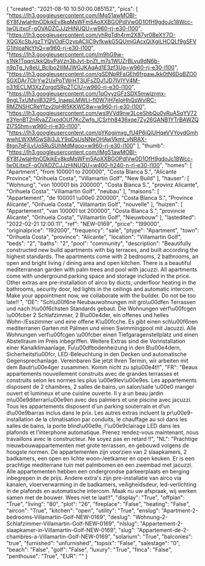 {
"created": "2021-08-10 10:50:00.085152",
"pics": [
"https://lh3.googleusercontent.com/lMg51awMOBI-6Y8fJwlaHtnODkikEv8kqMsWFm5AoXXBGOPdlVw0D1OfH9gdoJc18Wcc-IwOLjtxcF-qOVADZCJJzHiNUQU=w960-rj-e30-l100",
"https://lh3.googleusercontent.com/yhRgTdh4rm2X87yr0BeXY7O-XQGXcSbJgzTYQVOdFOzypACIIC9vfkwkG5QUmiGAcxQjXgiLHCQLf9gSFVG1ihIoaNcYhQ=w960-rj-e30-l100",
"https://lh3.googleusercontent.com/m9hG9w-s1Nk1TqqnUkkQbvPaVzn3bJvt-bnZt_m7s1WUZrBLvu9dN6b-n9pTg_Iy8eU_Bclbo2IIlMJWGJKAqAd1E3zf3Ug=w960-rj-e30-l100",
"https://lh3.googleusercontent.com/gSDNpRFaGEh6frpawJkk0tN6DqBZO0SGXDAr7OlrYw2UxPpTWrHT3UFsZDJ1JD7IVIYV4M-n31tECLM3XzZorgdSRp2TCIU=w960-rj-e30-l100",
"https://lh3.googleusercontent.com/1qOyyzGFzSDX5mwizrmx-9ngLTxUMyiiB32P5_lnaepLMWLI-fl0W7jH7eIoHhQsWvlRC-RMZNSHCReYfzv2lqHR5KKWC8w=w960-rj-e30-l100",
"https://lh3.googleusercontent.com/ws9VVd9nw3LceShbQu0yRuASqYV72e3YenBT2nRyaZZjxodOUf7KcZwfg_lCSrhh8436xqe7Zy26GANB1YTrBAWZQZI7S5hm=w960-rj-e30-l100",
"https://lh3.googleusercontent.com/pYKogimxg_fU4P6jQiUHqeVVYoydGmhwwhLWXMGwS8j3JLY9qDsUsNNeOHAwVkmt_yNRAX-8tgn7qFiLvUo5RuSUhMdMgoo=w960-rj-e30-l100"
],
"thumb": "https://lh3.googleusercontent.com/lMg51awMOBI-6Y8fJwlaHtnODkikEv8kqMsWFm5AoXXBGOPdlVw0D1OfH9gdoJc18Wcc-IwOLjtxcF-qOVADZCJJzHiNUQU=w400-h240-n-rj-e30-l100",
"homes": [
"Apartment",
"from 100001 to 200000",
"Costa Blanca S.",
"Alicante Province",
"Orihuela Costa",
"Villamartin Golf",
"New Build"
],
"hauser": [
"Wohnung",
"von 100001 bis 200000",
"Costa Blanca S.",
"provinz Alicante",
"Orihuela Costa",
"Villamartin Golf",
"neubau"
],
"maisons": [
"Appartement",
"de 100001 \u00e0 200000",
"Costa Blanca S.",
"Province Alicante",
"Orihuela Costa",
"Villamartin Golf",
"nouvelle"
],
"huizen": [
"Appartement",
"van 100001 tot 200000",
"Costa Blanca S.",
"provincie Alicante",
"Orihuela Costa",
"Villamartin Golf",
"Nieuwbouw"
],
"lastedited": "2022-02-21 12:00:11",
"ref": "NEW-0169",
"price": "199000",
"originalprice": "192000",
"frequency": "sale",
"ptype": "Apartment",
"town": "Orihuela Costa",
"province": "Alicante",
"location": "Villamartin Golf",
"beds": "2",
"baths": "2",
"pool": "community",
"description": "Beautifully constructed new build apartments with big terraces, and built according the highest standards. The apartments come with 2 bedrooms, 2 bathrooms, an open and bright living / dining area and open kitchen. There is a beautiful mediterranean garden with palm trees and pool with jacuzzi. All apartments come with underground parking space and storage included in the price. Other extras are pre-installation of airco by ducts, underfloor heating in the bathrooms, security door, led lights in the ceilings and automatic intercom. Make your appointment now, we collaborate with the builder. Do not be too late!!  ",
"DE": "Sch\u00f6ne Neubauwohnungen mit gro\u00dfen Terrassen und nach h\u00f6chsten Standards gebaut. Die Wohnungen verf\u00fcgen \u00fcber 2 Schlafzimmer, 2 B\u00e4der, ein offenes und helles Wohn-/Esszimmer und eine offene K\u00fcche. Es gibt einen sch\u00f6nen mediterranen Garten mit Palmen und einen Swimmingpool mit Jacuzzi. Alle Wohnungen verf\u00fcgen \u00fcber einen Tiefgaragenstellplatz und einen Abstellraum im Preis inbegriffen. Weitere Extras sind die Vorinstallation einer Kanalklimaanlage, Fu\u00dfbodenheizung in den B\u00e4dern, Sicherheitst\u00fcr, LED-Beleuchtung in den Decken und automatische Gegensprechanlage. Vereinbaren Sie jetzt Ihren Termin, wir arbeiten mit dem Bautr\u00e4ger zusammen. Komm nicht zu sp\u00e4t!!",
"FR": "Beaux appartements nouvellement construits avec de grandes terrasses et construits selon les normes les plus \u00e9lev\u00e9es. Les appartements disposent de 2 chambres, 2 salles de bains, un salon/salle \u00e0 manger ouvert et lumineux et une cuisine ouverte. Il y a un beau jardin m\u00e9diterran\u00e9en avec des palmiers et une piscine avec jacuzzi. Tous les appartements disposent d'un parking souterrain et d'un d\u00e9barras inclus dans le prix. Les autres extras incluent la pr\u00e9-installation de la climatisation par conduits, le chauffage au sol dans les salles de bains, la porte blind\u00e9e, l'\u00e9clairage LED dans les plafonds et l'interphone automatique. Prenez rendez-vous maintenant, nous travaillons avec le constructeur. Ne soyez pas en retard !!",
"NL": "Prachtige nieuwbouwappartementen met grote terrassen, en gebouwd volgens de hoogste normen. De appartementen zijn voorzien van 2 slaapkamers, 2 badkamers, een open en lichte woon-/eetkamer en open keuken. Er is een prachtige mediterrane tuin met palmbomen en een zwembad met jacuzzi. Alle appartementen hebben een ondergrondse parkeerplaats en berging inbegrepen in de prijs. Andere extra's zijn pre-installatie van airco via kanalen, vloerverwarming in de badkamers, veiligheidsdeur, led-verlichting in de plafonds en automatische intercom. Maak nu uw afspraak, wij werken samen met de bouwer. Wees niet te laat!!",
"display": "True",
"offplan": "True",
"living": "80",
"plot": "26",
"fireplace": "False",
"heating": "False",
"aircon": "True",
"kitchen": "open",
"utility": "True",
"enslug": "Apartment-2-bedrooms-Villamartin-Golf-NEW-0169",
"deslug": "Wohnung-2-Schlafzimmer-Villamartin-Golf-NEW-0169",
"nlslug": "Appartement-2-slaapkamer-in-Villamartin-Golf-NEW-0169",
"slug": "Appartement-de-2-chambres-a-Villamartin-Golf-NEW-0169",
"solarium": "True",
"balconies": "true",
"furnished": "unfurnished",
"topsix": "False",
"salestage": "0",
"beach": "False",
"golf": "False",
"luxury": "True",
"finca": "False",
"penthouse": "True",
"EUR": ""
}